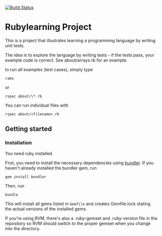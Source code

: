 
[![Build Status](https://travis-ci.org/htw-imi-m1-ws2017/rubylearning.svg?branch=master)](https://travis-ci.org/htw-imi-m1-ws2017/rubylearning)

# Rubylearning Project


This is a project that illustrates learning a programming language by writing unit tests.

The idea is to explore the language by writing tests - if the tests pass, your
example code is correct. See about/arrays.rb for an example.

to run all examples (test cases), simply type

    rake

or

    rspec about/\*.rb

You can run individual files with

    rspec about/<filename>.rb

## Getting started

### Installation

You need ruby installed.

First, you need to install the necessary dependencies using [bundler](http://bundler.io/).
If you haven't already installed the bundler gem, run

    gem install bundler

Then, run

    bundle

This will install all gems listed in `Gemfile` and creates Gemfile.lock stating the actual versions of the installed gems.

If you're using RVM, there's also a .ruby-gemset and .ruby-version file in the
repository so RVM should switch to the proper gemset when you change into the
directory.
